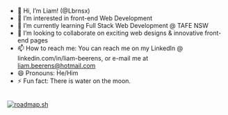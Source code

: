 - 👋 Hi, I’m Liam! (@Lbrnsx)
- 👀 I’m interested in front-end Web Development
- 🌱 I’m currently learning Full Stack Web Development @ TAFE NSW
- 💞️ I’m looking to collaborate on exciting web designs & innovative front-end pages
- 📫 How to reach me: You can reach me on my LinkedIn @ linkedin.com/in/liam-beerens, or e-mail me at liam.beerens@hotmail.com
- 😄 Pronouns: He/Him
- ⚡ Fun fact: There is water on the moon.
<br>
<a href="https://roadmap.sh"><img src="https://roadmap.sh/card/tall/66c2a07e837d383f4aee12d0?variant=dark&roadmaps=frontend" alt="roadmap.sh"/></a>
<!---
Lbrnsx/Lbrnsx is a ✨ special ✨ repository because its `README.md` (this file) appears on your GitHub profile.
You can click the Preview link to take a look at your changes.
--->
